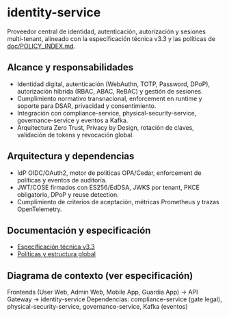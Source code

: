 
# identity-service

Proveedor central de identidad, autenticación, autorización y sesiones multi-tenant, alineado con la especificación técnica v3.3 y las políticas de [doc/POLICY_INDEX.md](../../../doc/POLICY_INDEX.md).

## Alcance y responsabilidades

- Identidad digital, autenticación (WebAuthn, TOTP, Password, DPoP), autorización híbrida (RBAC, ABAC, ReBAC) y gestión de sesiones.
- Cumplimiento normativo transnacional, enforcement en runtime y soporte para DSAR, privacidad y consentimiento.
- Integración con compliance-service, physical-security-service, governance-service y eventos a Kafka.
- Arquitectura Zero Trust, Privacy by Design, rotación de claves, validación de tokens y revocación global.

## Arquitectura y dependencias

- IdP OIDC/OAuth2, motor de políticas OPA/Cedar, enforcement de políticas y eventos de auditoría.
- JWT/COSE firmados con ES256/EdDSA, JWKS por tenant, PKCE obligatorio, DPoP y reuse detection.
- Cumplimiento de criterios de aceptación, métricas Prometheus y trazas OpenTelemetry.

## Documentación y especificación

- [Especificación técnica v3.3](../../../identity-service.md)
- [Políticas y estructura global](../../../doc/POLICY_INDEX.md)

## Diagrama de contexto (ver especificación)

Frontends (User Web, Admin Web, Mobile App, Guardia App) → API Gateway → identity-service
Dependencias: compliance-service (gate legal), physical-security-service, governance-service, Kafka (eventos)

